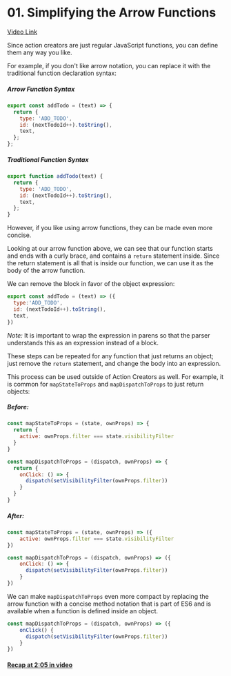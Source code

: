 # 01. Simplifying the Arrow Functions
[Video Link](https://egghead.io/lessons/javascript-redux-simplifying-the-arrow-functions?course=building-react-applications-with-idiomatic-redux)

Since action creators are just regular JavaScript functions, you can define them any way you like.

For example, if you don't like arrow notation, you can replace it with the traditional function declaration syntax:

##### Arrow Function Syntax
``` javascript
export const addTodo = (text) => {
  return {
    type: 'ADD_TODO',
    id: (nextTodoId++).toString(),
    text,
  };
};
```
##### Traditional Function Syntax
``` javascript
export function addTodo(text) {
  return {
    type: 'ADD_TODO',
    id: (nextTodoId++).toString(),
    text,
  };
}
```

However, if you like using arrow functions, they can be made even more concise.


Looking at our arrow function above, we can see that our function starts and ends with a curly brace, and contains a `return` statement inside. Since the return statement is all that is inside our function, we can use it as the body of the arrow function.

We can remove the block in favor of the object expression:
```javascript
export const addTodo = (text) => ({
  type:'ADD_TODO',
  id: (nextTodoId++).toString(),
  text,
})
```

*Note:* It is important to wrap the expression in parens so that the parser understands this as an expression instead of a block.

These steps can be repeated for any function that just returns an object; just remove the `return` statement, and change the body into an expression.

This process can be used outside of Action Creators as well. For example, it is common for `mapStateToProps` and `mapDispatchToProps` to just return objects:
##### Before:
```javascript
const mapStateToProps = (state, ownProps) => {
  return {
    active: ownProps.filter === state.visibilityFilter
  }
}

const mapDispatchToProps = (dispatch, ownProps) => {
  return {
    onClick: () => {
      dispatch(setVisibilityFilter(ownProps.filter))
    }
  }
}
```

##### After:
```javascript
const mapStateToProps = (state, ownProps) => ({
    active: ownProps.filter === state.visibilityFilter
})

const mapDispatchToProps = (dispatch, ownProps) => ({
    onClick: () => {
      dispatch(setVisibilityFilter(ownProps.filter))
    }
})
```

We can make `mapDispatchToProps` even more compact by replacing the arrow function with a concise method notation that is part of ES6 and is available when a function is defined inside an object.

```javascript
const mapDispatchToProps = (dispatch, ownProps) => ({
    onClick() {
      dispatch(setVisibilityFilter(ownProps.filter))
    }
})
```

#### [Recap at 2:05 in video](https://egghead.io/lessons/javascript-redux-simplifying-the-arrow-functions?course=building-react-applications-with-idiomatic-redux)
